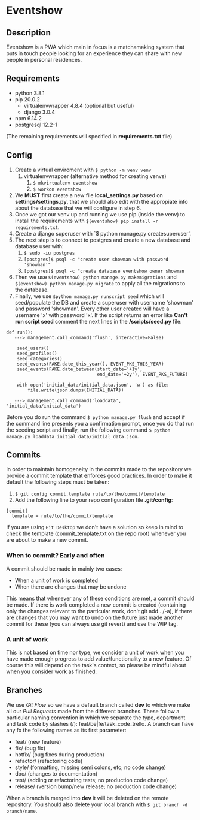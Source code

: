 # Eventshow

## Description
Eventshow is a PWA which main in focus is a matchamaking system that puts in touch people looking for an experience they can share with new people in personal residences.

## Requirements
* python 3.8.1
* pip 20.0.2
  * virtualenvwrapper 4.8.4 (optional but useful)
  * django 3.0.4
* npm 6.14.2
* postgresql 12.2-1

(The remaining requirements will specified in **requirements.txt** file)

## Config
1. Create a virtual enviroment with `$ python -m venv venv`
    1. virtualenvwrapper (alternative method for creating venvs)
        1. `$ mkvirtualenv eventshow`
        2. `$ workon eventshow`
2. We **MUST** first create a new file **local_settings.py** based on **settings/settings.py**, that we should also edit with the appropiate info about the database that we will configure in step 6.
3. Once we got our venv up and running we use pip (inside the venv) to install the requirements with `$(eventshow) pip install -r requirements.txt`.
4. Create a django superuser with `$ python manage.py createsuperuser'.
5. The next step is to connect to postgres and create a new database and database user with:
    1. `$ sudo -iu postgres`
    2. `[postgres]$ psql -c "create user showman with password 'showman'"`
    3. `[postgres]$ psql -c "create database eventshow owner showman`
6. Then we use `$(eventshow) python manage.py makemigrations` and `$(eventshow) python manage.py migrate` to apply all the migrations to the database.
7. Finally, we use `$python manage.py runscript seed` which will seed/populate the DB and create a superuser with username 'showman' and password 'showman'. Every other user created will have a username 'x' with password 'x'. If the script returns an error like **Can't run script seed** comment the next lines in the **/scripts/seed.py** file:
```
def run():
   ---> management.call_command('flush', interactive=False)

    seed_users()
    seed_profiles()
    seed_categories()
    seed_events(FAKE.date_this_year(), EVENT_PKS_THIS_YEAR)
    seed_events(FAKE.date_between(start_date='+1y',
                                  end_date='+2y'), EVENT_PKS_FUTURE)

    with open('initial_data/initial_data.json', 'w') as file:
        file.write(json.dumps(INITIAL_DATA))

   ---> management.call_command('loaddata', 'initial_data/initial_data')
```
Before you do run the command `$ python manage.py flush` and accept if the command line presents you a confirmation prompt, once you do that run the seeding script and finally, run the following command `$ python manage.py loaddata initial_data/initial_data.json`.

## Commits
In order to maintain homogeneity in the commits made to the repository we provide a commit template that enforces good practices. In order to make it default the following steps must be taken:

1. `$ git config commit.template rute/to/the/commit/template`
2. Add the following line to your repo configuration file **.git/config**:
```
[commit]
  template = rute/to/the/commit/template
```
If you are using `Git Desktop` we don't have a solution so keep in mind to check the template (commit_template.txt on the repo root) whenever you are about to make a new commit.

### When to commit? Early and often
A commit should be made in mainly two cases:
- When a unit of work is completed
- When there are changes that may be undone

This means that whenever any of these conditions are met, a commit should be made. If there is work completed a new commit is created (containing only the changes relevant to the particular work, don't git add . /-a), if there are changes that you may want to undo on the future just made another commit for these (you can always use git revert) and use the WIP tag.

### A unit of work
This is not based on time nor type, we consider a unit of work when you have made enough progress to add value/functionality to a new feature. Of course this will depend on the task's context, so please be mindful about when you consider work as finished.

## Branches
We use *Git Flow* so we have a default branch called **dev** to which we make all our *Pull Requests* made from the different branches. These follow a particular naming convention in which we separate the type, department and task code by slashes (/): feat/be|fe/task_code_trello. A branch can have any fo the following names as its first parameter:
- feat/     (new feature)
- fix/      (bug fix)
- hotfix/   (bug fixes during production)
- refactor/ (refactoring code)
- style/    (formatting, missing semi colons, etc; no code change)
- doc/      (changes to documentation)
- test/     (adding or refactoring tests; no production code change)
- release/  (version bump/new release; no production code change)

When a branch is merged into **dev** it will be deleted on the remote repository. You should also delete your local branch with `$ git branch -d branch/name`.

